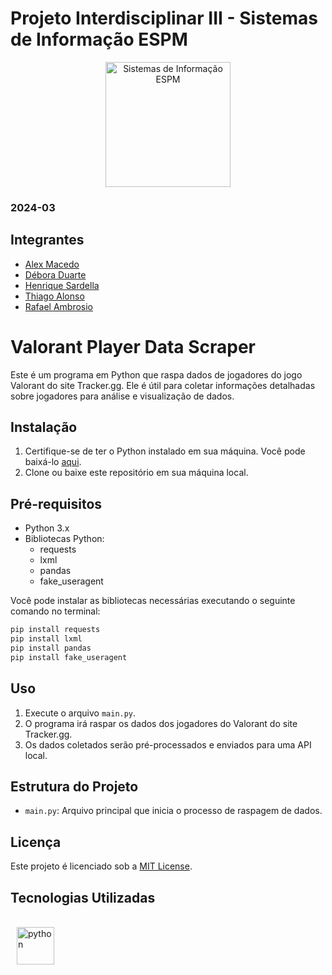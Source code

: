 # Projeto Interdisciplinar III - Sistemas de Informação ESPM

<p style="text-align: center;">
    <a href="https://www.espm.br/cursos-de-graduacao/sistemas-de-informacao/"><img src="https://avatars.githubusercontent.com/u/49880458?s=200&v=4" alt="Sistemas de Informação ESPM" style="height: 200px; width: 200px;"/></a>
</p>

### 2024-03

## Integrantes
- [Alex Macedo](https://github.com/Alexxmfs)
- [Débora Duarte](https://github.com/duartedebis)
- [Henrique Sardella](https://github.com/henrique-sdc)
- [Thiago Alonso](https://github.com/ThiagoAlonso05)
- [Rafael Ambrosio](https://github.com/rafaoambrosio)

# Valorant Player Data Scraper

Este é um programa em Python que raspa dados de jogadores do jogo Valorant do site Tracker.gg. Ele é útil para coletar informações detalhadas sobre jogadores para análise e visualização de dados.

## Instalação

1. Certifique-se de ter o Python instalado em sua máquina. Você pode baixá-lo [aqui](https://www.python.org/downloads/).
2. Clone ou baixe este repositório em sua máquina local.

## Pré-requisitos

- Python 3.x
- Bibliotecas Python:
  - requests
  - lxml
  - pandas
  - fake_useragent
 
Você pode instalar as bibliotecas necessárias executando o seguinte comando no terminal:

```bash
pip install requests
pip install lxml
pip install pandas
pip install fake_useragent
```

## Uso

1. Execute o arquivo `main.py`.
2. O programa irá raspar os dados dos jogadores do Valorant do site Tracker.gg.
3. Os dados coletados serão pré-processados e enviados para uma API local.

## Estrutura do Projeto

- `main.py`: Arquivo principal que inicia o processo de raspagem de dados.

## Licença

Este projeto é licenciado sob a [MIT License](https://github.com/tech-espm/inter-2sem-2023-eventos/blob/main/LICENSE).

<h2><b>Tecnologias Utilizadas</b></h2>

  <div style="display: inline_block"><br>
  <img align="center" alt="python" height="60" width="60" src="https://cdn.jsdelivr.net/gh/devicons/devicon@latest/icons/python/python-original.svg" hspace="10">
  </div>
